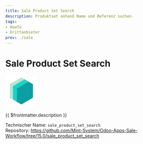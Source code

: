 ```yaml
---
title: Sale Product Set Search
description: Produktset anhand Name und Referenz suchen.
tags:
- HowTo
- Drittanbieter
prev: ./sale
---
```

# Sale Product Set Search
![icon_oms_box](attachments/icons_odoo_mint_system.png)

{{ $frontmatter.description }}

Technischer Name: `sale_product_set_search`\
Repository: <https://github.com/Mint-System/Odoo-Apps-Sale-Workflow/tree/15.0/sale_product_set_search>